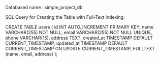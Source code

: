 Databased name : simple_project_db

SQL Query for Creating the Table with Full-Text Indexing:

CREATE TABLE users (
    id INT AUTO_INCREMENT PRIMARY KEY,
    name VARCHAR(255) NOT NULL,
    email VARCHAR(255) NOT NULL UNIQUE,
    phone VARCHAR(15),
    address TEXT,
    created_at TIMESTAMP DEFAULT CURRENT_TIMESTAMP,
    updated_at TIMESTAMP DEFAULT CURRENT_TIMESTAMP ON UPDATE CURRENT_TIMESTAMP,
    FULLTEXT (name, email, address)
);
